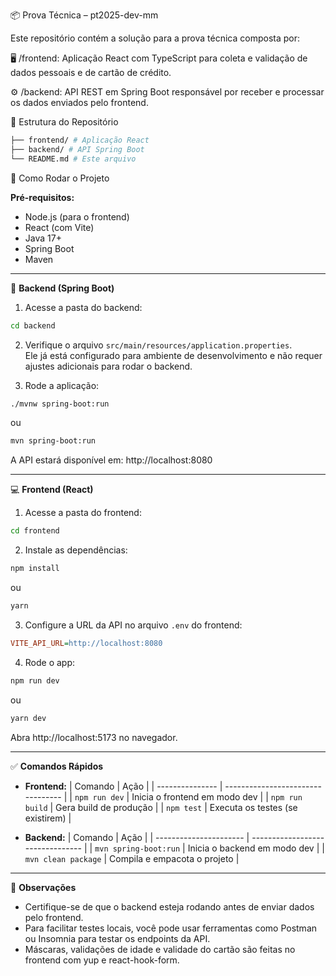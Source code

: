 📦 Prova Técnica – pt2025-dev-mm

Este repositório contém a solução para a prova técnica composta por:

🖥️ /frontend: Aplicação React com TypeScript para coleta e validação de dados pessoais e de cartão de crédito.

⚙️ /backend: API REST em Spring Boot responsável por receber e processar os dados enviados pelo frontend.

📁 Estrutura do Repositório

```bash
├── frontend/ # Aplicação React
├── backend/ # API Spring Boot
└── README.md # Este arquivo
```

🚀 Como Rodar o Projeto

**Pré-requisitos:**

- Node.js (para o frontend)
- React (com Vite)
- Java 17+
- Spring Boot
- Maven

---

🔧 **Backend (Spring Boot)**

1. Acesse a pasta do backend:

```bash
cd backend
```

2. Verifique o arquivo `src/main/resources/application.properties`.  
   Ele já está configurado para ambiente de desenvolvimento e não requer ajustes adicionais para rodar o backend.

3. Rode a aplicação:

```bash
./mvnw spring-boot:run
```

ou

```bash
mvn spring-boot:run
```

A API estará disponível em: http://localhost:8080

---

💻 **Frontend (React)**

1. Acesse a pasta do frontend:

```bash
cd frontend
```

2. Instale as dependências:

```bash
npm install
```

ou

```bash
yarn
```

3. Configure a URL da API no arquivo `.env` do frontend:

```ini
VITE_API_URL=http://localhost:8080
```

4. Rode o app:

```bash
npm run dev
```

ou

```bash
yarn dev
```

Abra http://localhost:5173 no navegador.

---

✅ **Comandos Rápidos**

- **Frontend:**
  | Comando | Ação |
  | --------------- | --------------------------------- |
  | `npm run dev` | Inicia o frontend em modo dev |
  | `npm run build` | Gera build de produção |
  | `npm test` | Executa os testes (se existirem) |

- **Backend:**
  | Comando | Ação |
  | ---------------------- | -------------------------------- |
  | `mvn spring-boot:run` | Inicia o backend em modo dev |
  | `mvn clean package` | Compila e empacota o projeto |

---

📝 **Observações**

- Certifique-se de que o backend esteja rodando antes de enviar dados pelo frontend.
- Para facilitar testes locais, você pode usar ferramentas como Postman ou Insomnia para testar os endpoints da API.
- Máscaras, validações de idade e validade do cartão são feitas no frontend com yup e react-hook-form.
